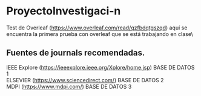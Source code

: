 # ProyectoInvestigaci-n
Test de Overleaf (https://www.overleaf.com/read/qzfbdqtgszqd) aquí se encuentra la primera prueba con overleaf que se está trabajando en clase\
## Fuentes de journals recomendadas.
IEEE Explore (https://ieeexplore.ieee.org/Xplore/home.jsp) BASE DE DATOS 1\
ELSEVIER (https://www.sciencedirect.com/) BASE DE DATOS 2\
MDPI (https://www.mdpi.com/) BASE DE DATOS 3
